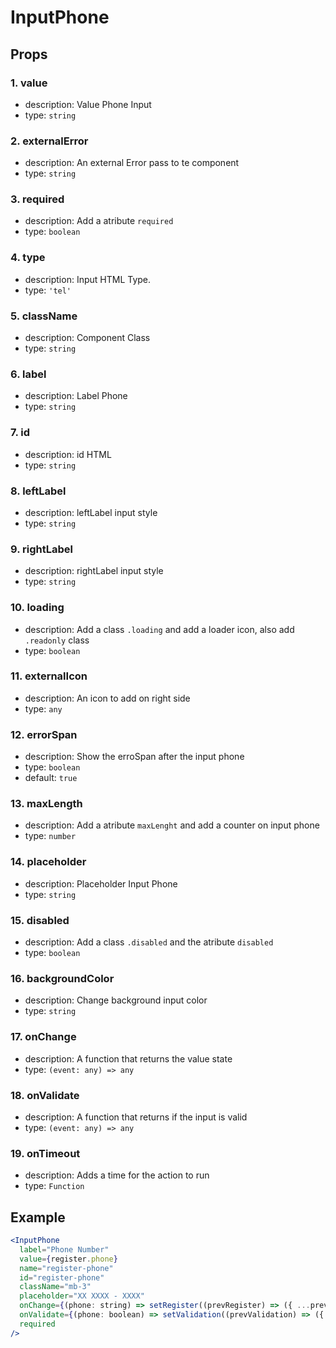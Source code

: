 # InputPhone

## Props

### 1. value

- description: Value Phone Input
- type: `string`

### 2. externalError

- description: An external Error pass to te component
- type: `string`

### 3. required

- description: Add a atribute `required`
- type: `boolean`

### 4. type

- description: Input HTML Type.
- type: `'tel'`

### 5. className

- description: Component Class
- type: `string`

### 6. label

- description: Label Phone
- type: `string`

### 7. id

- description: id HTML
- type: `string`

### 8. leftLabel

- description: leftLabel input style
- type: `string`

### 9. rightLabel

- description: rightLabel input style
- type: `string`

### 10. loading

- description: Add a class `.loading` and add a loader icon, also add `.readonly` class
- type: `boolean`

### 11. externalIcon

- description: An icon to add on right side
- type: `any`

### 12. errorSpan

- description: Show the erroSpan after the input phone
- type: `boolean`
- default: `true`

### 13. maxLength

- description: Add a atribute `maxLenght` and add a counter on input phone
- type: `number`

### 14. placeholder

- description: Placeholder Input Phone
- type: `string`

### 15. disabled

- description: Add a class `.disabled` and the atribute `disabled`
- type: `boolean`

### 16. backgroundColor

- description: Change background input color
- type: `string`

### 17. onChange

- description: A function that returns the value state
- type: `(event: any) => any`

### 18. onValidate

- description: A function that returns if the input is valid
- type: `(event: any) => any`

### 19. onTimeout

- description: Adds a time for the action to run
- type: `Function`

## Example

```jsx
<InputPhone
  label="Phone Number"
  value={register.phone}
  name="register-phone"
  id="register-phone"
  className="mb-3"
  placeholder="XX XXXX - XXXX"
  onChange={(phone: string) => setRegister((prevRegister) => ({ ...prevRegister, phone }))}
  onValidate={(phone: boolean) => setValidation((prevValidation) => ({ ...prevValidation, phone }))}
  required
/>
```
